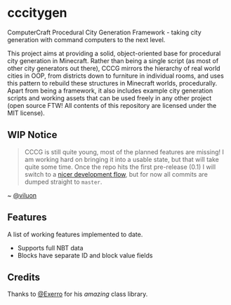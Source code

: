 # cccitygen
ComputerCraft Procedural City Generation Framework - taking city generation with command computers to the next level.

This project aims at providing a solid, object-oriented base for procedural city generation in Minecraft. Rather than being a single script (as most of other city generators out there), CCCG mirrors the hierarchy of real world cities in OOP, from districts down to furniture in individual rooms, and uses this pattern to rebuild these structures in Minecraft worlds, procedurally. Apart from being a framework, it also includes example city generation scripts and working assets that can be used freely in any other project (open source FTW! All contents of this repository are licensed under the MIT license).

## WIP Notice
> CCCG is still quite young, most of the planned features are missing! I am working hard on bringing it into a usable state, but that will take quite some time. Once the repo hits the first pre-release (0.1) I will switch to a [nicer development flow](http://nvie.com/posts/a-successful-git-branching-model/), but for now all commits are dumped straight to `master`.

~ [@viluon](https://github.com/viluon)

## Features
A list of working features implemented to date.
* Supports full NBT data
* Blocks have separate ID and block value fields

## Credits
Thanks to [@Exerro](https://github.com/Exerro) for his *amazing* class library.
